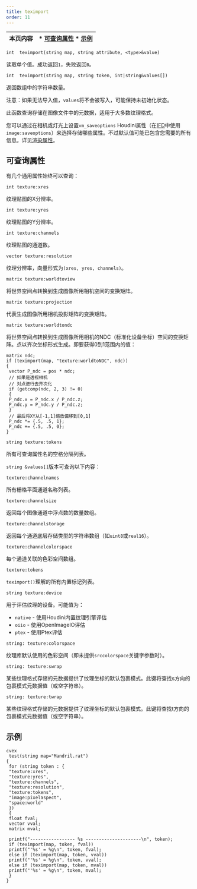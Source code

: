 ```yaml
---
title: teximport
order: 11
---
```

| 本页内容 | * [可查询属性](#queryable-attributes) * [示例](#examples) |
| --- | --- |

`int  teximport(string map, string attribute, <type>&value)`

读取单个值。成功返回`1`，失败返回`0`。

`int  teximport(string map, string token, int|string&values[])`

返回数组中的字符串数量。

注意：如果无法导入值，`values`将不会被写入，可能保持未初始化状态。

此函数查询存储在图像文件中的元数据，适用于大多数纹理格式。

您可以通过在相机或灯光上设置`vm_saveoptions` Houdini属性（在[IFD](../../render/ifd.html)中使用`image:saveoptions`）来选择存储哪些属性。不过默认值可能已包含您需要的所有信息。详见[渲染属性](../../props/index.html "属性让您可以设置灵活强大的渲染、着色、灯光和相机参数层级结构")。

## 可查询属性

有几个通用属性始终可以查询：

`int texture:xres`

纹理贴图的X分辨率。

`int texture:yres`

纹理贴图的Y分辨率。

`int texture:channels`

纹理贴图的通道数。

`vector texture:resolution`

纹理分辨率，向量形式为`(xres, yres, channels)`。

`matrix texture:worldtoview`

将世界空间点转换到生成图像所用相机空间的变换矩阵。

`matrix texture:projection`

代表生成图像所用相机投影矩阵的变换矩阵。

`matrix texture:worldtondc`

将世界空间点转换到生成图像所用相机的NDC（标准化设备坐标）空间的变换矩阵。点以齐次坐标形式生成。即要获得0到1范围内的值：

```vex
matrix ndc;
if (teximport(map, "texture:worldtoNDC", ndc))
{
 vector P_ndc = pos * ndc;
 // 如果是透视相机
 // 对点进行去齐次化
 if (getcomp(ndc, 2, 3) != 0)
 {
 P_ndc.x = P_ndc.x / P_ndc.z;
 P_ndc.y = P_ndc.y / P_ndc.z;
 }
 // 最后将XY从[-1,1]缩放偏移到[0,1]
 P_ndc *= {.5, .5, 1};
 P_ndc += {.5, .5, 0};
}
```

`string texture:tokens`

所有可查询属性名的空格分隔列表。

`string &values[]`版本可查询以下内容：

`texture:channelnames`

所有栅格平面通道名称列表。

`texture:channelsize`

返回每个图像通道中浮点数的数量数组。

`texture:channelstorage`

返回每个通道底层存储类型的字符串数组（如`uint8`或`real16`）。

`texture:channelcolorspace`

每个通道关联的色彩空间数组。

`texture:tokens`

`teximport()`理解的所有内置标记列表。

`string texture:device`

用于评估纹理的设备。可能值为：

- `native` - 使用Houdini内置纹理引擎评估
- `oiio` - 使用OpenImageIO评估
- `ptex` - 使用Ptex评估

`string: texture:colorspace`

纹理库默认使用的色彩空间（即未提供`srccolorspace`关键字参数时）。

`string: texture:swrap`

某些纹理格式存储的元数据提供了纹理坐标的默认包裹模式。此键将查找s方向的包裹模式元数据值（或空字符串）。

`string: texture:twrap`

某些纹理格式存储的元数据提供了纹理坐标的默认包裹模式。此键将查找t方向的包裹模式元数据值（或空字符串）。

## 示例

```vex
cvex
 test(string map="Mandril.rat")
{
 for (string token : {
 "texture:xres",
 "texture:yres",
 "texture:channels",
 "texture:resolution",
 "texture:tokens",
 "image:pixelaspect",
 "space:world"
 })
 {
 float fval;
 vector vval;
 matrix mval;

 printf("----------------- %s ---------------------\n", token);
 if (teximport(map, token, fval))
 printf("'%s' = %g\n", token, fval);
 else if (teximport(map, token, vval))
 printf("'%s' = %g\n", token, vval);
 else if (teximport(map, token, mval))
 printf("'%s' = %g\n", token, mval);
 }
}
```
